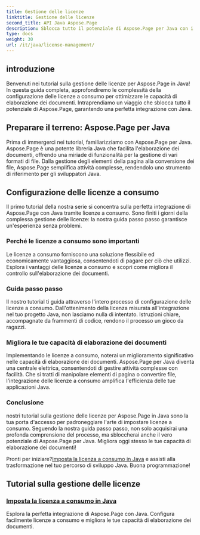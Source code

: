 ```yaml
---
title: Gestione delle licenze
linktitle: Gestione delle licenze
second_title: API Java Aspose.Page
description: Sblocca tutto il potenziale di Aspose.Page per Java con i nostri tutorial sulla gestione delle licenze. Configura facilmente le licenze a consumo per potenziare le capacità di elaborazione dei documenti.
type: docs
weight: 30
url: /it/java/license-management/
---
```

## introduzione

Benvenuti nei tutorial sulla gestione delle licenze per Aspose.Page in Java! In questa guida completa, approfondiremo le complessità della configurazione delle licenze a consumo per ottimizzare le capacità di elaborazione dei documenti. Intraprendiamo un viaggio che sblocca tutto il potenziale di Aspose.Page, garantendo una perfetta integrazione con Java.

## Preparare il terreno: Aspose.Page per Java

Prima di immergerci nei tutorial, familiarizziamo con Aspose.Page per Java. Aspose.Page è una potente libreria Java che facilita l'elaborazione dei documenti, offrendo una miriade di funzionalità per la gestione di vari formati di file. Dalla gestione degli elementi della pagina alla conversione dei file, Aspose.Page semplifica attività complesse, rendendolo uno strumento di riferimento per gli sviluppatori Java.

## Configurazione delle licenze a consumo

Il primo tutorial della nostra serie si concentra sulla perfetta integrazione di Aspose.Page con Java tramite licenze a consumo. Sono finiti i giorni della complessa gestione delle licenze: la nostra guida passo passo garantisce un'esperienza senza problemi.

### Perché le licenze a consumo sono importanti

Le licenze a consumo forniscono una soluzione flessibile ed economicamente vantaggiosa, consentendoti di pagare per ciò che utilizzi. Esplora i vantaggi delle licenze a consumo e scopri come migliora il controllo sull'elaborazione dei documenti.

### Guida passo passo

Il nostro tutorial ti guida attraverso l'intero processo di configurazione delle licenze a consumo. Dall'ottenimento della licenza misurata all'integrazione nel tuo progetto Java, non lasciamo nulla di intentato. Istruzioni chiare, accompagnate da frammenti di codice, rendono il processo un gioco da ragazzi.

### Migliora le tue capacità di elaborazione dei documenti

Implementando le licenze a consumo, noterai un miglioramento significativo nelle capacità di elaborazione dei documenti. Aspose.Page per Java diventa una centrale elettrica, consentendoti di gestire attività complesse con facilità. Che si tratti di manipolare elementi di pagina o convertire file, l'integrazione delle licenze a consumo amplifica l'efficienza delle tue applicazioni Java.

### Conclusione

nostri tutorial sulla gestione delle licenze per Aspose.Page in Java sono la tua porta d'accesso per padroneggiare l'arte di impostare licenze a consumo. Seguendo la nostra guida passo passo, non solo acquisirai una profonda comprensione del processo, ma sbloccherai anche il vero potenziale di Aspose.Page per Java. Migliora oggi stesso le tue capacità di elaborazione dei documenti!

 Pronti per iniziare?[Imposta la licenza a consumo in Java](./set-metered-license/) e assisti alla trasformazione nel tuo percorso di sviluppo Java. Buona programmazione!
## Tutorial sulla gestione delle licenze
### [Imposta la licenza a consumo in Java](./set-metered-license/)
Esplora la perfetta integrazione di Aspose.Page con Java. Configura facilmente licenze a consumo e migliora le tue capacità di elaborazione dei documenti.